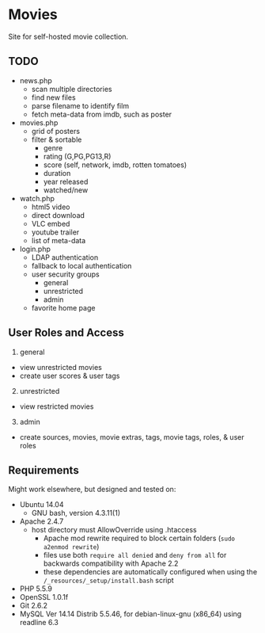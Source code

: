 # Movies
Site for self-hosted movie collection.

## TODO
- news.php
  - scan multiple directories
  - find new files
  - parse filename to identify film
  - fetch meta-data from imdb, such as poster
- movies.php
  - grid of posters
  - filter & sortable
    - genre
    - rating (G,PG,PG13,R)
    - score (self, network, imdb, rotten tomatoes)
    - duration
    - year released
    - watched/new
- watch.php
  - html5 video
  - direct download
  - VLC embed
  - youtube trailer
  - list of meta-data
- login.php
  - LDAP authentication
  - fallback to local authentication
  - user security groups
    - general
    - unrestricted
    - admin
  - favorite home page

## User Roles and Access
1. general
  - view unrestricted movies
  - create user scores & user tags
2. unrestricted
  - view restricted movies
3. admin
  - create sources, movies, movie extras, tags, movie tags, roles, & user roles

## Requirements
Might work elsewhere, but designed and tested on:  
- Ubuntu 14.04  
  - GNU bash, version 4.3.11(1)  
- Apache 2.4.7  
  - host directory must AllowOverride using .htaccess
    - Apache mod rewrite required to block certain folders (`sudo a2enmod rewrite`)
    - files use both `require all denied` and `deny from all` for backwards compatibility with Apache 2.2
    - these dependencies are automatically configured when using the `/_resources/_setup/install.bash` script
- PHP 5.5.9  
- OpenSSL 1.0.1f  
- Git 2.6.2
- MySQL  Ver 14.14 Distrib 5.5.46, for debian-linux-gnu (x86_64) using readline 6.3
